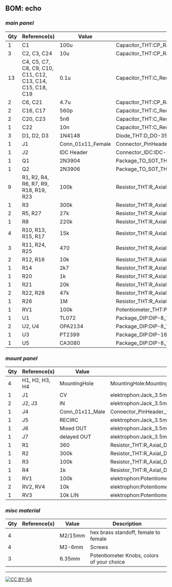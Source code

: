 ## BOM: echo

### *main panel*

|Qty|Reference(s)                                              |Value            |Footprint                                                     |
|---|----------------------------------------------------------|-----------------|--------------------------------------------------------------|
|1  |C1                                                        |100u             |Capacitor_THT:CP_Radial_D8.0mm_P3.50mm                        |
|3  |C2, C3, C24                                               |10u              |Capacitor_THT:CP_Radial_D5.0mm_P2.50mm                        |
|13 |C4, C5, C7, C8, C9, C10, C11, C12, C13, C14, C15, C18, C19|0.1u             |Capacitor_THT:C_Rect_L4.0mm_W2.5mm_P2.50mm                    |
|2  |C6, C21                                                   |4.7u             |Capacitor_THT:CP_Radial_D5.0mm_P2.00mm                        |
|2  |C16, C17                                                  |560p             |Capacitor_THT:C_Rect_L4.0mm_W2.5mm_P2.50mm                    |
|2  |C20, C23                                                  |5n6              |Capacitor_THT:C_Rect_L4.6mm_W3.8mm_P2.50mm_MKS02_FKP02        |
|1  |C22                                                       |10n              |Capacitor_THT:C_Rect_L4.0mm_W2.5mm_P2.50mm                    |
|3  |D1, D2, D3                                                |1N4148           |Diode_THT:D_DO-35_SOD27_P7.62mm_Horizontal                    |
|1  |J1                                                        |Conn_01x11_Female|Connector_PinHeader_2.54mm:PinHeader_1x11_P2.54mm_Vertical    |
|1  |J2                                                        |IDC Header       |Connector_IDC:IDC-Header_2x05_P2.54mm_Vertical                |
|1  |Q1                                                        |2N3904           |Package_TO_SOT_THT:TO-92_Inline                               |
|1  |Q2                                                        |2N3906           |Package_TO_SOT_THT:TO-92_Inline                               |
|9  |R1, R2, R4, R6, R7, R9, R18, R19, R23                     |100k             |Resistor_THT:R_Axial_DIN0207_L6.3mm_D2.5mm_P10.16mm_Horizontal|
|1  |R3                                                        |300k             |Resistor_THT:R_Axial_DIN0207_L6.3mm_D2.5mm_P10.16mm_Horizontal|
|2  |R5, R27                                                   |27k              |Resistor_THT:R_Axial_DIN0207_L6.3mm_D2.5mm_P10.16mm_Horizontal|
|1  |R8                                                        |220k             |Resistor_THT:R_Axial_DIN0207_L6.3mm_D2.5mm_P10.16mm_Horizontal|
|4  |R10, R13, R15, R17                                        |15k              |Resistor_THT:R_Axial_DIN0207_L6.3mm_D2.5mm_P10.16mm_Horizontal|
|3  |R11, R24, R25                                             |470              |Resistor_THT:R_Axial_DIN0207_L6.3mm_D2.5mm_P10.16mm_Horizontal|
|2  |R12, R16                                                  |10k              |Resistor_THT:R_Axial_DIN0207_L6.3mm_D2.5mm_P10.16mm_Horizontal|
|1  |R14                                                       |2k7              |Resistor_THT:R_Axial_DIN0207_L6.3mm_D2.5mm_P10.16mm_Horizontal|
|1  |R20                                                       |1k               |Resistor_THT:R_Axial_DIN0207_L6.3mm_D2.5mm_P10.16mm_Horizontal|
|1  |R21                                                       |20k              |Resistor_THT:R_Axial_DIN0207_L6.3mm_D2.5mm_P10.16mm_Horizontal|
|2  |R22, R28                                                  |47k              |Resistor_THT:R_Axial_DIN0207_L6.3mm_D2.5mm_P10.16mm_Horizontal|
|1  |R26                                                       |1M               |Resistor_THT:R_Axial_DIN0207_L6.3mm_D2.5mm_P10.16mm_Horizontal|
|1  |RV1                                                       |100k             |Potentiometer_THT:Potentiometer_Bourns_3296Z_Horizontal       |
|1  |U1                                                        |TL072            |Package_DIP:DIP-8_W7.62mm_Socket                              |
|2  |U2, U4                                                    |OPA2134          |Package_DIP:DIP-8_W7.62mm_Socket                              |
|1  |U3                                                        |PT2399           |Package_DIP:DIP-16_W7.62mm_Socket                             |
|1  |U5                                                        |CA3080           |Package_DIP:DIP-8_W7.62mm_Socket                              |


### *mount panel*

|Qty|Reference(s)  |Value          |Footprint                                                     |
|---|--------------|---------------|--------------------------------------------------------------|
|4  |H1, H2, H3, H4|MountingHole   |MountingHole:MountingHole_2.2mm_M2                            |
|1  |J1            |CV             |elektrophon:Jack_3.5mm_WQP-PJ398SM_Vertical                   |
|2  |J2, J3        |IN             |elektrophon:Jack_3.5mm_WQP-PJ398SM_Vertical                   |
|1  |J4            |Conn_01x11_Male|Connector_PinHeader_2.54mm:PinHeader_1x11_P2.54mm_Vertical    |
|1  |J5            |RECIRC         |elektrophon:Jack_3.5mm_WQP-PJ398SM_Vertical                   |
|1  |J6            |Mixed OUT      |elektrophon:Jack_3.5mm_WQP-PJ398SM_Vertical                   |
|1  |J7            |delayed OUT    |elektrophon:Jack_3.5mm_WQP-PJ398SM_Vertical                   |
|1  |R1            |360            |Resistor_THT:R_Axial_DIN0207_L6.3mm_D2.5mm_P10.16mm_Horizontal|
|1  |R2            |300k           |Resistor_THT:R_Axial_DIN0207_L6.3mm_D2.5mm_P10.16mm_Horizontal|
|1  |R3            |100k           |Resistor_THT:R_Axial_DIN0207_L6.3mm_D2.5mm_P10.16mm_Horizontal|
|1  |R4            |1k             |Resistor_THT:R_Axial_DIN0207_L6.3mm_D2.5mm_P10.16mm_Horizontal|
|1  |RV1           |100k           |elektrophon:Potentiometer_Alpha_RD901F-40-00D_Single_Vertical |
|2  |RV2, RV4      |10k            |elektrophon:Potentiometer_Alpha_RD901F-40-00D_Single_Vertical |
|1  |RV3           |10k LIN        |elektrophon:Potentiometer_Alpha_RD901F-40-00D_Single_Vertical |


### *misc material*

| Qty | Reference(s)             | Value              | Description | 
|-----|--------------------------|--------------------|-------------|
| 4   |                        | M2/15mm             | hex brass standoff, female to female | 
| 4   |                        | M2-6mm               | Screws   |
| 3   |                        | 6.35mm              | Potentiometer Knobs, colors of your choice   |

---
[![CC BY-SA](https://licensebuttons.net/l/by-sa/3.0/88x31.png)](https://creativecommons.org/licenses/by-sa/4.0/)

